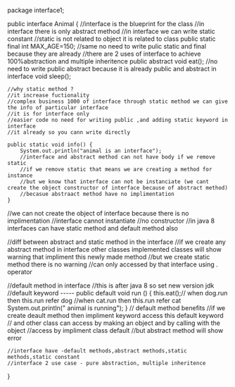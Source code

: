 package interface1;

public interface Animal {
	//interface is  the blueprint for the class
	//in interface there is only abstract method
	//in interface we can write static constant
	//static is not related to object it is related to class
	public static final int MAX_AGE=150;
	//same no need to write pulic static and final because they are already
	//there are 2 uses of interface to achieve 100%abstraction and multiple inheritence
	public abstract void eat();
	//no need to write public abstract because it is already public and abstract in interface
	void sleep();
	
	//why static method ?
	//it increase fuctionality 
	//complex business 1000 of interface through static method we can give the info of particular interface
	//it is for interface only 
	//easier code no need for writing public ,and adding static keyword in interface
	//it already so you cann write directly

	public static void info() {
		System.out.println("animal is an interface");
		//interface and abstract method can not have body if we remove static
		//if we remove static that means we are creating a method for instance
		//but we know that interface can not be instanciate (we cant create the object constructor of interface because of abstract method)
		//becasue abstraact method have no implimentation
	}


//we can  not create the object of interface because there is no implimentation 
//interface cannot instantiate
//no constructor 
//in java 8 interfaces can have static method and default method also





//diff between abstract and static method in the interface
//if we create any abstract method in interface other classes implemented classes will show warning that impliment this newly made method 
//but we create static method there is no warning 
//can only accessed by that interface using . operator



//default method in interface 
//this is after java 8 so set new version jdk
//default keyword -----
	public default void run () {
		this.eat();// when dog.run then this.run refer dog  //when cat.run then this.run refer cat
		System.out.println(" animal is running");
	}
	// default method benefits
	//if we create deault method then impliment keyword access this default keyword 
	// and other class can access by making an object and by calling with the object
	//access by impliment class default
	//but abstract method will show error 
	
	//interface have -default methods,abstract methods,static methods,static constant
	//interface 2 use case - pure abstraction, multiple inheritence
	
}
